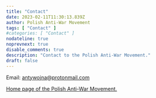 ```yaml
---
title: "Contact"
date: 2023-02-11T11:30:13.839Z
author: Polish Anti-War Movement
tags: [ "Contact" ]
#categories: [ "Contact" ]
nodateline: true
noprevnext: true
disable_comments: true
description: "Contact to the Polish Anti-War Movement."
draft: false
---
```

Email: antywojna@protonmail.com


[Home page of the Polish Anti-War Movement.](https://polskiruchantywojenny.com "Home page of the Polish Anti-War Movement.")

